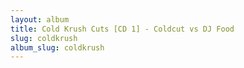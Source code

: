 ```yaml
---
layout: album
title: Cold Krush Cuts [CD 1] - Coldcut vs DJ Food
slug: coldkrush
album_slug: coldkrush
---
```


